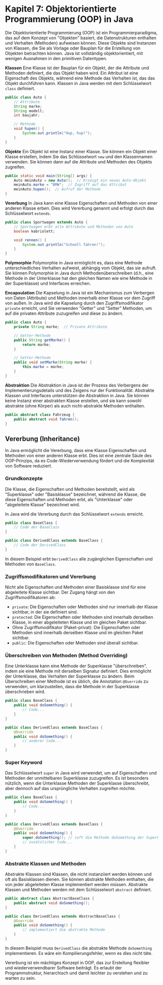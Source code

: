 # Kapitel 7: Objektorientierte Programmierung (OOP) in Java

Die Objektorientierte Programmierung (OOP) ist ein Programmierparadigma, das auf dem Konzept von "Objekten" basiert, die Datenstrukturen enthalten und Verhalten (Methoden) aufweisen können. Diese Objekte sind Instanzen von Klassen, die Sie als Vorlage oder Bauplan für die Erstellung von Objekten betrachten können. Java ist vollständig objektorientiert, mit wenigen Ausnahmen in den primitiven Datentypen.

**Klassen**
Eine Klasse ist der Bauplan für ein Objekt, der die Attribute und Methoden definiert, die das Objekt haben wird. Ein Attribut ist eine Eigenschaft des Objekts, während eine Methode das Verhalten ist, das das Objekt durchführen kann. Klassen in Java werden mit dem Schlüsselwort `class` definiert.

```java
public class Auto {
    // Attribute
    String marke;
    String modell;
    int baujahr;

    // Methode
    void hupen() {
        System.out.println("Hup, hup!");
    }
}
```

**Objekte**
Ein Objekt ist eine Instanz einer Klasse. Sie können ein Objekt einer Klasse erstellen, indem Sie das Schlüsselwort `new` und den Klassennamen verwenden. Sie können dann auf die Attribute und Methoden des Objekts zugreifen.

```java
public static void main(String[] args) {
    Auto meinAuto = new Auto();  // Erzeugt ein neues Auto-Objekt
    meinAuto.marke = "BMW";  // Zugriff auf das Attribut
    meinAuto.hupen();  // Aufruf der Methode
}
```

**Vererbung**
In Java kann eine Klasse Eigenschaften und Methoden von einer anderen Klasse erben. Dies wird Vererbung genannt und erfolgt durch das Schlüsselwort `extends`.

```java
public class Sportwagen extends Auto {
    // Sportwagen erbt alle Attribute und Methoden von Auto
    boolean kabriolett;

    void rennen() {
        System.out.println("Schnell fahren!");
    }
}
```

**Polymorphie**
Polymorphie in Java ermöglicht es, dass eine Methode unterschiedliches Verhalten aufweist, abhängig vom Objekt, das sie aufruft. Sie können Polymorphie in Java durch Methodenüberschreiben (d.h., eine Methode in der Unterklasse hat den gleichen Namen wie eine Methode in der Superklasse) und Interfaces erreichen.

**Encapsulation**
Die Kapselung in Java ist ein Mechanismus zum Verbergen von Daten (Attribute) und Methoden innerhalb einer Klasse vor dem Zugriff von außen. In Java wird die Kapselung durch den Zugriffsmodifikator `private` erreicht, und Sie verwenden "Getter" und "Setter" Methoden, um auf die privaten Attribute zuzugreifen und diese zu ändern.

```java
public class Auto {
    private String marke;  // Private Attribute

    // Getter-Methode
    public String getMarke() {
        return marke;
    }

    // Setter-Methode
    public void setMarke(String marke) {
        this.marke = marke;
    }
}
```

**Abstraktion**
Die Abstraktion in Java ist der Prozess des Verbergens der Implementierungsdetails und des Zeigens nur der Funktionalität. Abstrakte Klassen und Interfaces unterstützen die Abstraktion in Java. Sie können keine Instanz einer abstrakten Klasse erstellen, und sie kann sowohl abstrakte (ohne Körper) als auch nicht-abstrakte Methoden enthalten.

```java
public abstract class Fahrzeug {
    public abstract void fahren();
}
```

## Vererbung (Inheritance)

In Java ermöglicht die Vererbung, dass eine Klasse Eigenschaften und Methoden von einer anderen Klasse erbt. Dies ist eine zentrale Säule des OOP-Prinzips, da es Code-Wiederverwendung fördert und die Komplexität von Software reduziert.

### Grundkonzepte

Die Klasse, die Eigenschaften und Methoden bereitstellt, wird als "Superklasse" oder "Basisklasse" bezeichnet, während die Klasse, die diese Eigenschaften und Methoden erbt, als "Unterklasse" oder "abgeleitete Klasse" bezeichnet wird.

In Java wird die Vererbung durch das Schlüsselwort `extends` erreicht.

```java
public class BaseClass {
    // Code der BaseClass
}

public class DerivedClass extends BaseClass {
    // Code der DerivedClass
}
```

In diesem Beispiel erbt `DerivedClass` alle zugänglichen Eigenschaften und Methoden von `BaseClass`.

### Zugriffsmodifikatoren und Vererbung

Nicht alle Eigenschaften und Methoden einer Basisklasse sind für eine abgeleitete Klasse sichtbar. Der Zugang hängt von den Zugriffsmodifikatoren ab:

- `private`: Die Eigenschaften oder Methoden sind nur innerhalb der Klasse sichtbar, in der sie definiert sind.
- `protected`: Die Eigenschaften oder Methoden sind innerhalb derselben Klasse, in einer abgeleiteten Klasse und im gleichen Paket sichtbar.
- Ohne Zugriffsmodifikator (Paket-privat): Die Eigenschaften oder Methoden sind innerhalb derselben Klasse und im gleichen Paket sichtbar.
- `public`: Die Eigenschaften oder Methoden sind überall sichtbar.

### Überschreiben von Methoden (Method Overriding)

Eine Unterklasse kann eine Methode der Superklasse "überschreiben", indem sie eine Methode mit derselben Signatur definiert. Dies ermöglicht der Unterklasse, das Verhalten der Superklasse zu ändern. Beim Überschreiben einer Methode ist es üblich, die Annotation `@Override` zu verwenden, um klarzustellen, dass die Methode in der Superklasse überschrieben wird.

```java
public class BaseClass {
    public void doSomething() {
        // Code...
    }
}

public class DerivedClass extends BaseClass {
    @Override
    public void doSomething() {
        // anderer Code...
    }
}
```

### Super Keyword

Das Schlüsselwort `super` in Java wird verwendet, um auf Eigenschaften und Methoden der unmittelbaren Superklasse zuzugreifen. Es ist besonders nützlich, wenn die Unterklasse Methoden der Superklasse überschreibt, aber dennoch auf das ursprüngliche Verhalten zugreifen möchte.

```java
public class BaseClass {
    public void doSomething() {
        // Code...
    }
}

public class DerivedClass extends BaseClass {
    @Override
    public void doSomething() {
        super.doSomething(); // ruft die Methode doSomething der Superklasse auf
        // zusätzlicher Code...
    }
}
```

### Abstrakte Klassen und Methoden

Abstrakte Klassen sind Klassen, die nicht instanziiert werden können und oft als Basisklassen dienen. Sie können abstrakte Methoden enthalten, die von jeder abgeleiteten Klasse implementiert werden müssen. Abstrakte Klassen und Methoden werden mit dem Schlüsselwort `abstract` definiert.

```java
public abstract class AbstractBaseClass {
    public abstract void doSomething();
}

public class DerivedClass extends AbstractBaseClass {
    @Override
    public void doSomething() {
        // implementiert die abstrakte Methode
    }
}
```

In diesem Beispiel muss `DerivedClass` die abstrakte Methode `doSomething` implementieren. Es wäre ein Kompilierungsfehler, wenn es dies nicht täte.

Vererbung ist ein mächtiges Konzept in OOP, das zur Erstellung flexibler und wiederverwendbarer Software beiträgt. Es erlaubt der Programmstruktur, hierarchisch und damit leichter zu verstehen und zu warten zu sein.